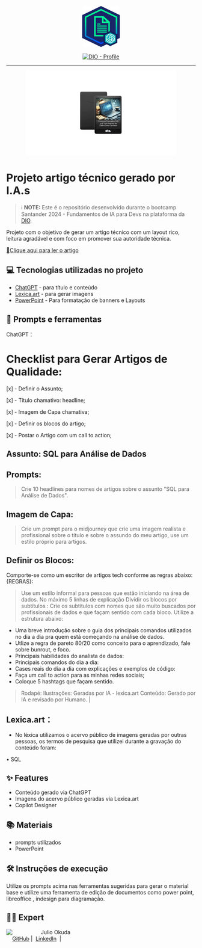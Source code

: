 <p align="center">
    <img width="100" src="assets/banner.png">
</p>


<p align="center">
  <a href="https://www.dio.me/users/julio_okuda"><img src="https://img.shields.io/badge/DIO-Course-28DA77?logo=youtube" alt="DIO - Profile">
  </a>  
</p>

-------

<p align="center">
  <img 
    src="assets/preview.png"
    width="400"  
  />
</p>

# Projeto artigo técnico gerado por I.A.s


 > ℹ️ **NOTE:** Este é o repositório desenvolvido durante o bootcamp Santander 2024 - Fundamentos de IA para Devs na plataforma da [DIO](https://dio.me).


Projeto com o objetivo de gerar um artigo técnico com um layout rico, leitura agradável e com foco em promover sua autoridade técnica.

<a href="https://web.dio.me/articles/diretivas-estruturais-versus-diretivas-de-atributo-qual-usar-no-angular?back=%2Farticles&page=1&order=oldest#state=044ab194-1e3a-4b8e-95fe-c0f6b3b5260e&session_state=efdc9591-d6fe-4d79-ae97-e58af45061da&code=5ac231e4-c722-46c3-bb7f-32ce5363fb78.efdc9591-d6fe-4d79-ae97-e58af45061da.a889d5a2-0d02-46df-83a5-28a1b4ac39ab" title="View PDF now"> 📕Clique aqui para ler o artigo</a>

## 💻 Tecnologias utilizadas no projeto

- [ChatGPT](https://chat.openai.com/) - para título e conteúdo
- [Lexica.art](https://lexica.art/) - para gerar imagens
- [PowerPoint](https://www.microsoft.com/en/microsoft-365/powerpoint) - Para formatação de banners e Layouts

## 📄 Prompts e ferramentas


ChatGPT：

# Checklist para Gerar Artigos de Qualidade:

[x] - Definir o Assunto;

[x] - Título chamativo: headline;

[x] - Imagem de Capa chamativa;

[x] - Definir os blocos do artigo;

[x] - Postar o Artigo com um call to action;

## Assunto: SQL para Análise de Dados
## Prompts:
> Crie 10 headlines para nomes de artigos sobre o assunto "SQL para Análise de Dados".
## Imagem de Capa:
> Crie um prompt para o midjourney que crie uma imagem realista e profissional sobre o título e sobre o assundo do meu artigo, use um estilo próprio para artigos.
## Definir os Blocos:
Comporte-se como um escritor de artigos tech conforme as regras abaixo:
{REGRAS}:
> Use um estilo informal para pessoas que estão iniciando na área de dados.
> No máximo 5 linhas de explicação
> Dividir os blocos por subtítulos : Crie os subtítulos com nomes que são muito buscados por profissionais de dados e que façam sentido com cada bloco.
> Utilize a estrutura abaixo:
  - Uma breve introdução sobre o guia dos principais comandos utilizados no dia a dia pra quem está começando na análise de dados.
  - Utlize a regra de pareto 80/20 como conceito para o aprendizado, fale sobre bunrout, e foco.
  - Principais habilidades do analista de dados:
  - Principais comandos do dia a dia:
  - Cases reais do dia a dia com explicações e exemplos de código:
  - Faça um call to action para as minhas redes sociais;
  - Coloque 5 hashtags que façam sentido.
> Rodapé:
Ilustrações: Geradas por IA - lexica.art
Conteúdo: Gerado por IA e revisado por Humano. |


## Lexica.art：

- No léxica utilizamos o acervo público de imagens geradas por outras pessoas, os termos de pesquisa que utilizei durante a gravação do conteúdo foram:

• SQL


## ✨ Features

- Conteúdo gerado via ChatGPT
- Imagens do acervo público geradas via Lexica.art
- Copilot Designer

## 📚 Materiais

- prompts utilizados
- PowerPoint

## 🛠️ Instruções de execução

Utilize os prompts acima nas ferramentas sugeridas para gerar o material base e utilize uma ferramenta de edição de documentos como power point, libreoffice , indesign para diagramação.

## 👨‍💻 Expert

<p>
    <img 
      align=left 
      margin=10 
      width=80 
      src="https://avatars.githubusercontent.com/u/61186265?v=4"
    />
    <p>&nbsp&nbsp&nbspJulio Okuda<br>
    &nbsp&nbsp&nbsp
    <a href="https://github.com/Jcnok">
    GitHub</a>&nbsp;|&nbsp;
    <a href="https://linkedin.com/in/juliookuda">LinkedIn</a>
&nbsp;|&nbsp;
    </p>
</p>
<br/><br/>
<p>